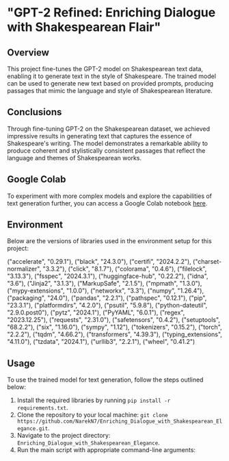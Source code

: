 # "GPT-2 Refined: Enriching Dialogue with Shakespearean Flair"

## Overview
This project fine-tunes the GPT-2 model on Shakespearean text data, enabling it to generate text in the style of Shakespeare. The trained model can be used to generate new text based on provided prompts, producing passages that mimic the language and style of Shakespearean literature.

## Conclusions
Through fine-tuning GPT-2 on the Shakespearean dataset, we achieved impressive results in generating text that captures the essence of Shakespeare's writing. The model demonstrates a remarkable ability to produce coherent and stylistically consistent passages that reflect the language and themes of Shakespearean works.

## Google Colab
To experiment with more complex models and explore the capabilities of text generation further, you can access a Google Colab notebook [here](link_to_google_colab_notebook).

## Environment
Below are the versions of libraries used in the environment setup for this project:

("accelerate", "0.29.1"),
    ("black", "24.3.0"),
    ("certifi", "2024.2.2"),
    ("charset-normalizer", "3.3.2"),
    ("click", "8.1.7"),
    ("colorama", "0.4.6"),
    ("filelock", "3.13.3"),
    ("fsspec", "2024.3.1"),
    ("huggingface-hub", "0.22.2"),
    ("idna", "3.6"),
    ("Jinja2", "3.1.3"),
    ("MarkupSafe", "2.1.5"),
    ("mpmath", "1.3.0"),
    ("mypy-extensions", "1.0.0"),
    ("networkx", "3.3"),
    ("numpy", "1.26.4"),
    ("packaging", "24.0"),
    ("pandas", "2.2.1"),
    ("pathspec", "0.12.1"),
    ("pip", "23.3.1"),
    ("platformdirs", "4.2.0"),
    ("psutil", "5.9.8"),
    ("python-dateutil", "2.9.0.post0"),
    ("pytz", "2024.1"),
    ("PyYAML", "6.0.1"),
    ("regex", "2023.12.25"),
    ("requests", "2.31.0"),
    ("safetensors", "0.4.2"),
    ("setuptools", "68.2.2"),
    ("six", "1.16.0"),
    ("sympy", "1.12"),
    ("tokenizers", "0.15.2"),
    ("torch", "2.2.2"),
    ("tqdm", "4.66.2"),
    ("transformers", "4.39.3"),
    ("typing_extensions", "4.11.0"),
    ("tzdata", "2024.1"),
    ("urllib3", "2.2.1"),
    ("wheel", "0.41.2")




## Usage
To use the trained model for text generation, follow the steps outlined below:
1. Install the required libraries by running `pip install -r requirements.txt`.
2. Clone the repository to your local machine: `git clone https://github.com/NarekN7/Enriching_Dialogue_with_Shakespearean_Elegance.git`.
3. Navigate to the project directory: `Enriching_Dialogue_with_Shakespearean_Elegance`.
4. Run the main script with appropriate command-line arguments:
